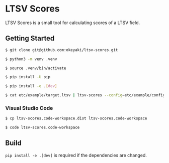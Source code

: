 # LTSV Scores

LTSV Scores is a small tool for calculating scores of a LTSV field.

## Getting Started

```sh
$ git clone git@github.com:okeyaki/ltsv-scores.git

$ python3 -m venv .venv

$ source .venv/bin/activate

$ pip install -U pip

$ pip install -e .[dev]

$ cat etc/example/target.ltsv | ltsv-scores --config=etc/example/config.yml
```

### Visual Studio Code

```sh
$ cp ltsv-scores.code-workspace.dist ltsv-scores.code-workspace

$ code ltsv-scores.code-workspace
```

## Build

`pip install -e .[dev]` is required if the dependencies are changed.
